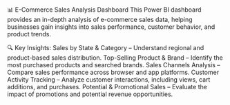 📊 E-Commerce Sales Analysis Dashboard
This Power BI dashboard provides an in-depth analysis of e-commerce sales data, helping businesses gain insights into sales performance, customer behavior, and product trends.

🔍 Key Insights:
Sales by State & Category – Understand regional and product-based sales distribution.
Top-Selling Product & Brand – Identify the most purchased products and searched brands.
Sales Channels Analysis – Compare sales performance across browser and app platforms.
Customer Activity Tracking – Analyze customer interactions, including views, cart additions, and purchases.
Potential & Promotional Sales – Evaluate the impact of promotions and potential revenue opportunities.

